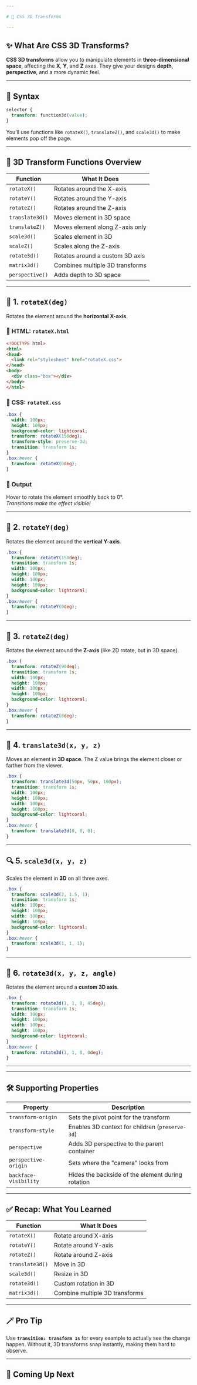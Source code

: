 ```yaml
---

# 🧱 CSS 3D Transforms

---
```


## ✨ What Are CSS 3D Transforms?

**CSS 3D transforms** allow you to manipulate elements in **three-dimensional space**, affecting the **X**, **Y**, and **Z** axes. They give your designs **depth**, **perspective**, and a more dynamic feel.

---

## 🧠 Syntax

```css
selector {
  transform: function3d(value);
}
```

You’ll use functions like `rotateX()`, `translateZ()`, and `scale3d()` to make elements pop off the page.

---

## 🔧 3D Transform Functions Overview

| Function        | What It Does                               |
|-----------------|---------------------------------------------|
| `rotateX()`     | Rotates around the X-axis                  |
| `rotateY()`     | Rotates around the Y-axis                  |
| `rotateZ()`     | Rotates around the Z-axis                  |
| `translate3d()` | Moves element in 3D space                  |
| `translateZ()`  | Moves element along Z-axis only           |
| `scale3d()`     | Scales element in 3D                       |
| `scaleZ()`      | Scales along the Z-axis                   |
| `rotate3d()`    | Rotates around a custom 3D axis           |
| `matrix3d()`    | Combines multiple 3D transforms            |
| `perspective()` | Adds depth to 3D space                     |

---

## 🔄 1. `rotateX(deg)`

Rotates the element around the **horizontal X-axis**.

### 📄 HTML: `rotateX.html`

```html
<!DOCTYPE html>
<html>
<head>
  <link rel="stylesheet" href="rotateX.css">
</head>
<body>
  <div class="box"></div>
</body>
</html>
```

### 🎨 CSS: `rotateX.css`

```css
.box {
  width: 100px;
  height: 100px;
  background-color: lightcoral;
  transform: rotateX(150deg);
  transform-style: preserve-3d;
  transition: transform 1s;
}
.box:hover {
  transform: rotateX(0deg);
}
```

### 👀 Output

Hover to rotate the element smoothly back to 0°.  
*Transitions make the effect visible!*

---

## 🔄 2. `rotateY(deg)`

Rotates the element around the **vertical Y-axis**.

```css
.box {
  transform: rotateY(150deg);
  transition: transform 1s;
  width: 100px;
  height: 100px;
  width: 100px;
  height: 100px;
  background-color: lightcoral;
}
.box:hover {
  transform: rotateY(0deg);
}
```

---

## 🔄 3. `rotateZ(deg)`

Rotates the element around the **Z-axis** (like 2D rotate, but in 3D space).

```css
.box {
  transform: rotateZ(90deg);
  transition: transform 1s;
  width: 100px;
  height: 100px;
  width: 100px;
  height: 100px;
  background-color: lightcoral;
}
.box:hover {
  transform: rotateZ(0deg);
}
```

---

## 🚀 4. `translate3d(x, y, z)`

Moves an element in **3D space**. The Z value brings the element closer or farther from the viewer.

```css
.box {
  transform: translate3d(50px, 50px, 100px);
  transition: transform 1s;
  width: 100px;
  height: 100px;
  width: 100px;
  height: 100px;
  background-color: lightcoral;
}
.box:hover {
  transform: translate3d(0, 0, 0);
}
```

---

## 🔍 5. `scale3d(x, y, z)`

Scales the element in **3D** on all three axes.

```css
.box {
  transform: scale3d(2, 1.5, 1);
  transition: transform 1s;
  width: 100px;
  height: 100px;
  width: 100px;
  height: 100px;
  background-color: lightcoral;
}
.box:hover {
  transform: scale3d(1, 1, 1);
}
```

---

## 🧭 6. `rotate3d(x, y, z, angle)`

Rotates the element around a **custom 3D axis**.

```css
.box {
  transform: rotate3d(1, 1, 0, 45deg);
  transition: transform 1s;
  width: 100px;
  height: 100px;
  width: 100px;
  height: 100px;
  background-color: lightcoral;
}
.box:hover {
  transform: rotate3d(1, 1, 0, 0deg);
}
```

---


---

## 🛠️ Supporting Properties

| Property              | Description                                               |
|-----------------------|-----------------------------------------------------------|
| `transform-origin`    | Sets the pivot point for the transform                    |
| `transform-style`     | Enables 3D context for children (`preserve-3d`)           |
| `perspective`         | Adds 3D perspective to the parent container               |
| `perspective-origin`  | Sets where the "camera" looks from                        |
| `backface-visibility` | Hides the backside of the element during rotation         |

---

## ✅ Recap: What You Learned

| Function        | What It Does                      |
|-----------------|-----------------------------------|
| `rotateX()`     | Rotate around X-axis              |
| `rotateY()`     | Rotate around Y-axis              |
| `rotateZ()`     | Rotate around Z-axis              |
| `translate3d()` | Move in 3D                        |
| `scale3d()`     | Resize in 3D                      |
| `rotate3d()`    | Custom rotation in 3D             |
| `matrix3d()`    | Combine multiple 3D transforms    |

---

## 🪄 Pro Tip

Use **`transition: transform 1s`** for every example to actually see the change happen. Without it, 3D transforms snap instantly, making them hard to observe.

---

## 🚀 Coming Up Next
